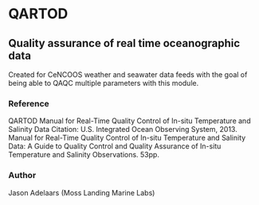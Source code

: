 # QARTOD
## Quality assurance of real time oceanographic data

Created for CeNCOOS weather and seawater data feeds with the goal of being able to QAQC multiple parameters with this module.

### Reference

QARTOD  Manual for Real-Time Quality Control of In-situ Temperature and Salinity Data
Citation: U.S. Integrated Ocean Observing System, 2013. Manual for Real-Time Quality Control of In-situ Temperature and Salinity Data: A Guide to Quality Control and Quality Assurance of In-situ Temperature and Salinity Observations. 53pp.

### Author
Jason Adelaars (Moss Landing Marine Labs)
